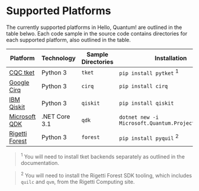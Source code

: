 # Supported Platforms

The currently supported platforms in Hello, Quantum! are outlined in the table belwo.  Each code sample in the source code contains directories for each supported platform, also outlined in the table.

Platform | Technology | Sample Directories | Installation
--- | --- | --- | ---
[CQC tket](https://cqcl.github.io/pytket/build/html) | Python 3 | `tket` | `pip install pytket` <sup>1</sup>
[Google Cirq](https://quantumai.google/cirq) | Python 3 | `cirq` | `pip install cirq`
[IBM Qiskit](https://qiskit.org) | Python 3 | `qiskit` | `pip install qiskit`
[Microsoft QDK](https://docs.microsoft.com/en-gb/azure/quantum/) | .NET Core 3.1 | `qdk` | `dotnet new -i Microsoft.Quantum.ProjectTemplates`
[Rigetti Forest](https://pyquil-docs.rigetti.com/en/stable) | Python 3 | `forest` | `pip install pyquil` <sup>2</sup>

> <sup>1</sup> You will need to install tket backends separately as outlined in the documentation.

> <sup>2</sup> You will need to install the Rigetti Forest SDK tooling, which includes `quilc` and `qvm`, from the Rigetti Computing site.